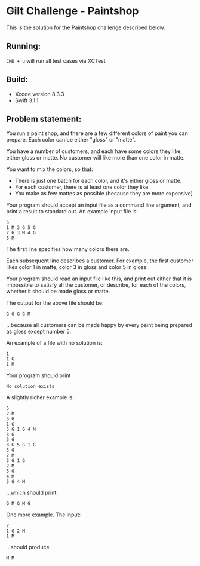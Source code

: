# Gilt Challenge - Paintshop

This is the solution for the Paintshop challenge described below.

## Running:

`CMD + u` will run all test cases via XCTest

## Build:

- Xcode version 8.3.3
- Swift 3.1.1


## Problem statement:

You run a paint shop, and there are a few different colors of paint you can prepare.  Each color can be either "gloss" or "matte".

You have a number of customers, and each have some colors they like, either gloss or matte.  No customer will like more than one color in matte.

You want to mix the colors, so that:
   * There is just one batch for each color, and it's either gloss or matte.
   * For each customer, there is at least one color they like.
   * You make as few mattes as possible (because they are more expensive).

Your program should accept an input file as a command line argument, and print a result to standard out.  An example input file is:

```
5
1 M 3 G 5 G
2 G 3 M 4 G
5 M
```


The first line specifies how many colors there are.

Each subsequent line describes a customer.  For example, the first customer likes color 1 in matte, color 3 in gloss and color 5 in gloss.

Your program should read an input file like this, and print out either that it is impossible to satisfy all the customer, or describe, for each of the colors, whether it should be made gloss or matte.

The output for the above file should be:

``
G G G G M
``

...because all customers can be made happy by every paint being prepared as gloss except number 5.

An example of a file with no solution is:
```
1
1 G
1 M
```
Your program should print

``
No solution exists
``

A slightly richer example is:
```
5
2 M
5 G
1 G
5 G 1 G 4 M
3 G
5 G
3 G 5 G 1 G
3 G
2 M
5 G 1 G
2 M
5 G
4 M
5 G 4 M
```
...which should print:

``
G M G M G
``

One more example.  The input:

```
2
1 G 2 M
1 M
```
...should produce

``
M M
``
